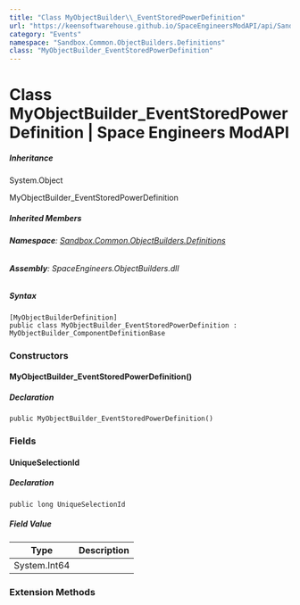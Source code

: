 ```yaml
---
title: "Class MyObjectBuilder\\_EventStoredPowerDefinition"
url: "https://keensoftwarehouse.github.io/SpaceEngineersModAPI/api/Sandbox.Common.ObjectBuilders.Definitions.MyObjectBuilder_EventStoredPowerDefinition.html"
category: "Events"
namespace: "Sandbox.Common.ObjectBuilders.Definitions"
class: "MyObjectBuilder_EventStoredPowerDefinition"
---
```


# Class MyObjectBuilder\_EventStoredPowerDefinition | Space Engineers ModAPI

##### Inheritance

System.Object

MyObjectBuilder\_EventStoredPowerDefinition

##### Inherited Members

###### **Namespace**: [Sandbox.Common.ObjectBuilders.Definitions](https://keensoftwarehouse.github.io/SpaceEngineersModAPI/api/Sandbox.Common.ObjectBuilders.Definitions.html)

###### **Assembly**: SpaceEngineers.ObjectBuilders.dll

##### Syntax

```
[MyObjectBuilderDefinition]
public class MyObjectBuilder_EventStoredPowerDefinition : MyObjectBuilder_ComponentDefinitionBase
```

### Constructors

#### MyObjectBuilder\_EventStoredPowerDefinition()

##### Declaration

```
public MyObjectBuilder_EventStoredPowerDefinition()
```

### Fields

#### UniqueSelectionId

##### Declaration

```
public long UniqueSelectionId
```

##### Field Value

| Type | Description |
| --- | --- |
| System.Int64 |     |

### Extension Methods